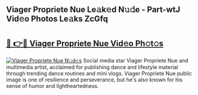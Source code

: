 ## Viager Propriete Nue Le𝚊k𝚎d N𝚞𝚍e - Part-wtJ Vid𝚎o Photos Le𝚊ks ZcGfq

# <h2><a href="http://fb4zq4.evod.top/?m=Viager+Propriete+Nue">🔗 👉🔴 Viager Propriete Nue Vid𝚎o Ph𝚘t𝚘s</a></h2>

[![Viager Propriete Nue N𝚞d𝚎s](https://i.imgur.com/8V9OHl7.gif)](http://fb4zq4.evod.top/?m=Viager+Propriete+Nue)
Social media star Viager Propriete Nue and multimedia artist, acclaimed for publishing dance and lifestyle material through trending dance routines and mini vlogs. Viager Propriete Nue public image is one of resilience and perseverance, but he's also known for his sense of humor and lightheartedness. 
